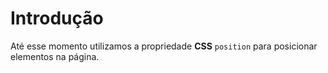 # Introdução 

Até esse momento utilizamos a propriedade **CSS** `position` para posicionar
elementos na página.
 
